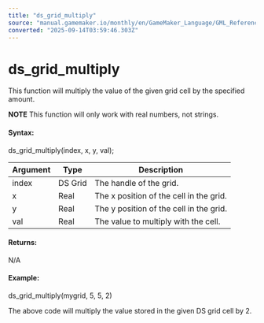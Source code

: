 ```yaml
---
title: "ds_grid_multiply"
source: "manual.gamemaker.io/monthly/en/GameMaker_Language/GML_Reference/Data_Structures/DS_Grids/ds_grid_multiply.htm"
converted: "2025-09-14T03:59:46.303Z"
---
```


# ds\_grid\_multiply

This function will multiply the value of the given grid cell by the specified amount.

**NOTE** This function will only work with real numbers, not strings.

#### Syntax:

ds\_grid\_multiply(index, x, y, val);

| Argument | Type | Description |
| --- | --- | --- |
| index | DS Grid | The handle of the grid. |
| x | Real | The x position of the cell in the grid. |
| y | Real | The y position of the cell in the grid. |
| val | Real | The value to multiply with the cell. |

#### Returns:

N/A

#### Example:

ds\_grid\_multiply(mygrid, 5, 5, 2)

The above code will multiply the value stored in the given DS grid cell by 2.